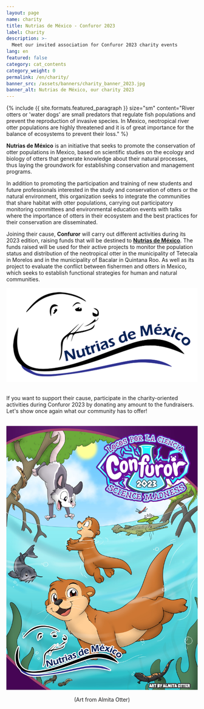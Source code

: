 ```yaml
---
layout: page
name: charity
title: Nutrias de México - Confuror 2023
label: Charity
description: >-
  Meet our invited association for Confuror 2023 charity events
lang: en
featured: false
category: cat_contents
category_weight: 0
permalink: /en/charity/
banner_src: /assets/banners/charity_banner_2023.jpg
banner_alt: Nutrias de México, our charity 2023
---
```


{%
  include {{ site.formats.featured_paragraph }}
  size="sm"
  content="River otters or 'water dogs' are small predators that regulate fish populations and prevent the reproduction of invasive species. In Mexico, neotropical river otter populations are highly threatened and it is of great importance for the balance of ecosystems to prevent their loss."
%}

**Nutrias de México** is an initiative that seeks to promote the conservation of otter populations in Mexico, based on scientific studies on the ecology and biology of otters that generate knowledge about their natural processes, thus laying the groundwork for establishing conservation and management programs.

In addition to promoting the participation and training of new students and future professionals interested in the study and conservation of otters or the natural environment, this organization seeks to integrate the communities that share habitat with otter populations, carrying out participatory monitoring committees and environmental education events with talks where the importance of otters in their ecosystem and the best practices for their conservation are disseminated.

Joining their cause, **Confuror** will carry out different activities during its 2023 edition, raising funds that will be destined to [**Nutrias de México**](https://www.facebook.com/NutriasDeMexico). The funds raised will be used for their active projects to monitor the population status and distribution of the neotropical otter in the municipality of Tetecala in Morelos and in the municipality of Bacalar in Quintana Roo. As well as its project to evaluate the conflict between fishermen and otters in Mexico, which seeks to establish functional strategies for human and natural communities.

<div class="container-overflow" style="text-align: center;">
  <img class="img-fluid" src="/assets/images/nutrias_mexico__logo_small.png" alt="Nutrias de México">
</div>

<br>

If you want to support their cause, participate in the charity-oriented activities during Confuror 2023 by donating any amount to the fundraisers. Let's show once again what our community has to offer!

<br>
<div class="container-overflow" style="text-align: center;">
  <img class="img-fluid" src="/assets/images/nutrias_manglar_yuri__edit.jpg" alt="Yuri Otters - Art from Almita Otter">
  <p>(Art from Almita Otter)</p>
</div>